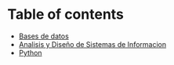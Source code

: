 # Table of contents

* [Bases de datos](README.md)
* [Analisis y Diseño de Sistemas de Informacion](sistemas\_de\_informacion.md)
* [Python](python.md)
